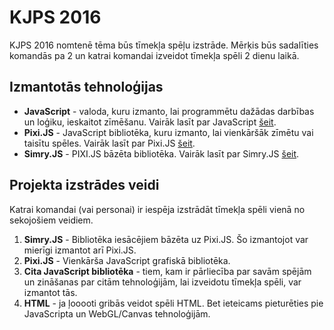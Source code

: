 # KJPS 2016

KJPS 2016 nomtenē tēma būs tīmekļa spēļu izstrāde. Mērķis būs sadalīties komandās pa 2 un katrai komandai izveidot tīmekļa spēli 2 dienu laikā.

## Izmantotās tehnoloģijas

* **JavaScript** - valoda, kuru izmanto, lai programmētu dažādas darbības un loģiku, ieskaitot zīmēšanu. Vairāk lasīt par JavaScript [šeit](http://www.w3schools.com/js/default.asp).
* **Pixi.JS** - JavaScript bibliotēka, kuru izmanto, lai vienkāršāk zīmētu vai taisītu spēles. Vairāk lasīt par Pixi.JS [šeit](http://www.pixijs.com/).
* **Simry.JS** - PIXI.JS bāzēta bibliotēka. Vairāk lasīt par Simry.JS [šeit](simry.md).

## Projekta izstrādes veidi

Katrai komandai (vai personai) ir iespēja izstrādāt tīmekļa spēli vienā no sekojošiem veidiem.

1. **Simry.JS** - Bibliotēka iesācējiem bāzēta uz Pixi.JS. Šo izmantojot var mierīgi izmantot arī Pixi.JS.
1. **Pixi.JS** - Vienkārša JavaScript grafiskā bibliotēka.
1. **Cita JavaScript bibliotēka** - tiem, kam ir pārliecība par savām spējām un zināšanas par citām tehnoloģijām, lai izveidotu tīmekļa spēli, var izmantot tās.
1. **HTML** - ja ļooooti gribās veidot spēli HTML. Bet ieteicams pieturēties pie JavaScripta un WebGL/Canvas tehnoloģijām.
